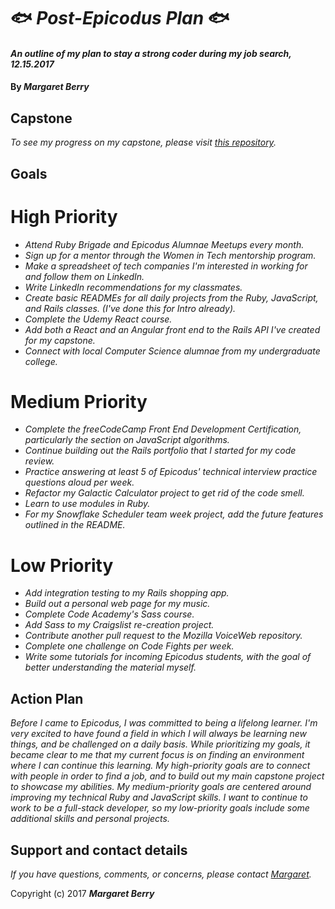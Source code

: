 # :fish: _Post-Epicodus Plan_ :fish:

#### _An outline of my plan to stay a strong coder during my job search, 12.15.2017_

#### By _**Margaret Berry**_

## Capstone
_To see my progress on my capstone, please visit [this repository](https://github.com/codemargaret/IntervYou.git)._

## Goals

# High Priority
* _Attend Ruby Brigade and Epicodus Alumnae Meetups every month._
* _Sign up for a mentor through the Women in Tech mentorship program._
* _Make a spreadsheet of tech companies I'm interested in working for and follow them on LinkedIn._
* _Write LinkedIn recommendations for my classmates._
* _Create basic READMEs for all daily projects from the Ruby, JavaScript, and Rails classes. (I've done this for Intro already)._
* _Complete the Udemy React course._
* _Add both a React and an Angular front end to the Rails API I've created for my capstone._
* _Connect with local Computer Science alumnae from my undergraduate college._

# Medium Priority
* _Complete the freeCodeCamp Front End Development Certification, particularly the section on JavaScript algorithms._
* _Continue building out the Rails portfolio that I started for my code review._
* _Practice answering at least 5 of Epicodus' technical interview practice questions aloud per week._
* _Refactor my Galactic Calculator project to get rid of the code smell._
* _Learn to use modules in Ruby._
* _For my Snowflake Scheduler team week project, add the future features outlined in the README._

# Low Priority
* _Add integration testing to my Rails shopping app._
* _Build out a personal web page for my music._
* _Complete Code Academy's Sass course._
* _Add Sass to my Craigslist re-creation project._
* _Contribute another pull request to the Mozilla VoiceWeb repository._
* _Complete one challenge on Code Fights per week._
* _Write some tutorials for incoming Epicodus students, with the goal of better understanding the material myself._

## Action Plan
_Before I came to Epicodus, I was committed to being a lifelong learner. I'm very excited to have found a field in which I will always be learning new things, and be challenged on a daily basis. While prioritizing my goals, it became clear to me that my current focus is on finding an environment where I can continue this learning. My high-priority goals are to connect with people in order to find a job, and to build out my main capstone project to showcase my abilities. My medium-priority goals are centered around improving my technical Ruby and JavaScript skills. I want to continue to work to be a full-stack developer, so my low-priority goals include some additional skills and personal projects._

## Support and contact details
_If you have questions, comments, or concerns, please contact [Margaret](codeberry1@gmail.com)._

Copyright (c) 2017 **_Margaret Berry_**
